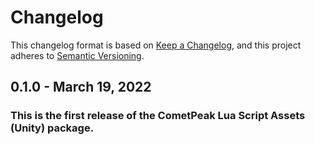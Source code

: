 # Changelog

This changelog format is based on [Keep a Changelog](https://keepachangelog.com/en/1.0.0/), and this project adheres to [Semantic Versioning](https://semver.org/spec/v2.0.0.html).

## 0.1.0 - March 19, 2022
### This is the first release of the CometPeak Lua Script Assets (Unity) package.

